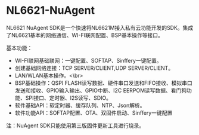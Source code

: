 # NL6621-NuAgent

NL6621 NuAgent SDK是一个快速将NL6621M接入私有云功能开发的SDK。集成了NL6621基本的网络通信、WI-FI联网配置、BSP基本操作等接口。

基本功能：
* WI-FI联网基础联网：一键配置、SOFTAP、Sinffery一键配置。
* 创建基础网络连接：TCP SERVER/CLIENT,UDP SERVER/CLIENT。
* LAN/WLAN基本操作。<\br>
* BSP基础操作：QSPI FLASH读写数据、硬件串口发送和FIFO接收、模拟串口发送和接收、GPIO输入输出、GPIO中断、I2C EERPOM读写数据、看门狗功能、SPI接口、定时器、I2S读写、SDIO。
* 软件基础API：软定时器、缓存队列、NTP、Json解析。
* 软件功能API：SOFTAP配置、OTA、双固件启动、Sinffery一键配置

注：NuAgent SDK只能使用第三版固件更新工具进行烧录。
